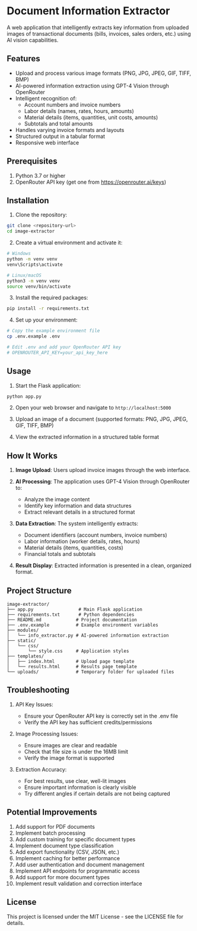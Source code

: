 # Document Information Extractor

A web application that intelligently extracts key information from uploaded images of transactional documents (bills, invoices, sales orders, etc.) using AI vision capabilities.

## Features

- Upload and process various image formats (PNG, JPG, JPEG, GIF, TIFF, BMP)
- AI-powered information extraction using GPT-4 Vision through OpenRouter
- Intelligent recognition of:
  - Account numbers and invoice numbers
  - Labor details (names, rates, hours, amounts)
  - Material details (items, quantities, unit costs, amounts)
  - Subtotals and total amounts
- Handles varying invoice formats and layouts
- Structured output in a tabular format
- Responsive web interface

## Prerequisites

1. Python 3.7 or higher
2. OpenRouter API key (get one from https://openrouter.ai/keys)

## Installation

1. Clone the repository:
```bash
git clone <repository-url>
cd image-extractor
```

2. Create a virtual environment and activate it:
```bash
# Windows
python -m venv venv
venv\Scripts\activate

# Linux/macOS
python3 -m venv venv
source venv/bin/activate
```

3. Install the required packages:
```bash
pip install -r requirements.txt
```

4. Set up your environment:
```bash
# Copy the example environment file
cp .env.example .env

# Edit .env and add your OpenRouter API key
# OPENROUTER_API_KEY=your_api_key_here
```

## Usage

1. Start the Flask application:
```bash
python app.py
```

2. Open your web browser and navigate to `http://localhost:5000`

3. Upload an image of a document (supported formats: PNG, JPG, JPEG, GIF, TIFF, BMP)

4. View the extracted information in a structured table format

## How It Works

1. **Image Upload**: Users upload invoice images through the web interface.

2. **AI Processing**: The application uses GPT-4 Vision through OpenRouter to:
   - Analyze the image content
   - Identify key information and data structures
   - Extract relevant details in a structured format

3. **Data Extraction**: The system intelligently extracts:
   - Document identifiers (account numbers, invoice numbers)
   - Labor information (worker details, rates, hours)
   - Material details (items, quantities, costs)
   - Financial totals and subtotals

4. **Result Display**: Extracted information is presented in a clean, organized format.

## Project Structure

```
image-extractor/
├── app.py                 # Main Flask application
├── requirements.txt       # Python dependencies
├── README.md             # Project documentation
├── .env.example          # Example environment variables
├── modules/
│   └── info_extractor.py # AI-powered information extraction
├── static/
│   └── css/
│       └── style.css     # Application styles
├── templates/
│   ├── index.html        # Upload page template
│   └── results.html      # Results page template
└── uploads/              # Temporary folder for uploaded files
```

## Troubleshooting

1. API Key Issues:
   - Ensure your OpenRouter API key is correctly set in the .env file
   - Verify the API key has sufficient credits/permissions

2. Image Processing Issues:
   - Ensure images are clear and readable
   - Check that file size is under the 16MB limit
   - Verify the image format is supported

3. Extraction Accuracy:
   - For best results, use clear, well-lit images
   - Ensure important information is clearly visible
   - Try different angles if certain details are not being captured

## Potential Improvements

1. Add support for PDF documents
2. Implement batch processing
3. Add custom training for specific document types
4. Implement document type classification
5. Add export functionality (CSV, JSON, etc.)
6. Implement caching for better performance
7. Add user authentication and document management
8. Implement API endpoints for programmatic access
9. Add support for more document types
10. Implement result validation and correction interface

## License

This project is licensed under the MIT License - see the LICENSE file for details.
